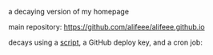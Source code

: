 a decaying version of my homepage

main repository: <https://github.com/alifeee/alifeee.github.io>

decays using a [script](./decay_mycelium.sh), a GitHub deploy key, and a cron job:

```crontab
```
